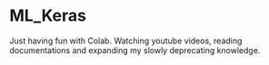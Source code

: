 # ML_Keras
Just having fun with Colab. Watching youtube videos, reading documentations and expanding my slowly deprecating knowledge. 
